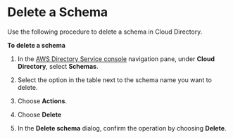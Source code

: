 # Delete a Schema<a name="how_to_manage_schema_delete"></a>

Use the following procedure to delete a schema in Cloud Directory\.

**To delete a schema**

1. In the [AWS Directory Service console](https://console.aws.amazon.com/directoryservicev2/) navigation pane, under **Cloud Directory**, select **Schemas**\.

1. Select the option in the table next to the schema name you want to delete\.

1. Choose **Actions**\.

1. Choose **Delete**

1. In the **Delete schema** dialog, confirm the operation by choosing **Delete**\.